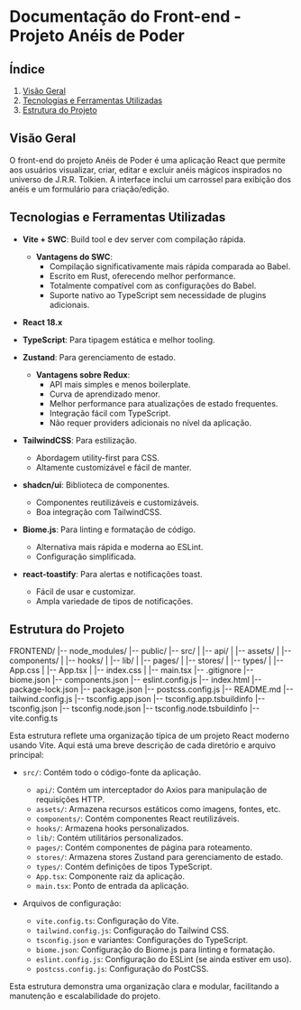 # Documentação do Front-end - Projeto Anéis de Poder

## Índice

1. [Visão Geral](#visão-geral)
2. [Tecnologias e Ferramentas Utilizadas](#tecnologias-e-ferramentas-utilizadas)
3. [Estrutura do Projeto](#estrutura-do-projeto)


## Visão Geral

O front-end do projeto Anéis de Poder é uma aplicação React que permite aos usuários visualizar, criar, editar e excluir anéis mágicos inspirados no universo de J.R.R. Tolkien. A interface inclui um carrossel para exibição dos anéis e um formulário para criação/edição.

## Tecnologias e Ferramentas Utilizadas

- **Vite + SWC**: Build tool e dev server com compilação rápida.
  - **Vantagens do SWC**:
    - Compilação significativamente mais rápida comparada ao Babel.
    - Escrito em Rust, oferecendo melhor performance.
    - Totalmente compatível com as configurações do Babel.
    - Suporte nativo ao TypeScript sem necessidade de plugins adicionais.

- **React 18.x**
- **TypeScript**: Para tipagem estática e melhor tooling.

- **Zustand**: Para gerenciamento de estado.
  - **Vantagens sobre Redux**:
    - API mais simples e menos boilerplate.
    - Curva de aprendizado menor.
    - Melhor performance para atualizações de estado frequentes.
    - Integração fácil com TypeScript.
    - Não requer providers adicionais no nível da aplicação.

- **TailwindCSS**: Para estilização.
  - Abordagem utility-first para CSS.
  - Altamente customizável e fácil de manter.

- **shadcn/ui**: Biblioteca de componentes.
  - Componentes reutilizáveis e customizáveis.
  - Boa integração com TailwindCSS.

- **Biome.js**: Para linting e formatação de código.
  - Alternativa mais rápida e moderna ao ESLint.
  - Configuração simplificada.

- **react-toastify**: Para alertas e notificações toast.
  - Fácil de usar e customizar.
  - Ampla variedade de tipos de notificações.

## Estrutura do Projeto

FRONTEND/
|-- node_modules/
|-- public/
|-- src/
| |-- api/
| |-- assets/
| |-- components/
| |-- hooks/
| |-- lib/
| |-- pages/
| |-- stores/
| |-- types/
| |-- App.css
| |-- App.tsx
| |-- index.css
| |-- main.tsx
|-- .gitignore
|-- biome.json
|-- components.json
|-- eslint.config.js
|-- index.html
|-- package-lock.json
|-- package.json
|-- postcss.config.js
|-- README.md
|-- tailwind.config.js
|-- tsconfig.app.json
|-- tsconfig.app.tsbuildinfo
|-- tsconfig.json
|-- tsconfig.node.json
|-- tsconfig.node.tsbuildinfo
|-- vite.config.ts

Esta estrutura reflete uma organização típica de um projeto React moderno usando Vite. Aqui está uma breve descrição de cada diretório e arquivo principal:

- `src/`: Contém todo o código-fonte da aplicação.
  - `api/`: Contém um interceptador do Axios para manipulação de requisições HTTP.
  - `assets/`: Armazena recursos estáticos como imagens, fontes, etc.
  - `components/`: Contém componentes React reutilizáveis.
  - `hooks/`: Armazena hooks personalizados.
  - `lib/`: Contém utilitários personalizados.
  - `pages/`: Contém componentes de página para roteamento.
  - `stores/`: Armazena stores Zustand para gerenciamento de estado.
  - `types/`: Contém definições de tipos TypeScript.
  - `App.tsx`: Componente raiz da aplicação.
  - `main.tsx`: Ponto de entrada da aplicação.

- Arquivos de configuração:
  - `vite.config.ts`: Configuração do Vite.
  - `tailwind.config.js`: Configuração do Tailwind CSS.
  - `tsconfig.json` e variantes: Configurações do TypeScript.
  - `biome.json`: Configuração do Biome.js para linting e formatação.
  - `eslint.config.js`: Configuração do ESLint (se ainda estiver em uso).
  - `postcss.config.js`: Configuração do PostCSS.

Esta estrutura demonstra uma organização clara e modular, facilitando a manutenção e escalabilidade do projeto.